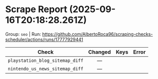 # Scrape Report (2025-09-16T20:18:28.261Z)

Group: `seo`  |  Run: https://github.com/AlbertoRoca96/scraping-checks-scheduler/actions/runs/17777929441

| Check | Changed | Keys | Error |
|---|:---:|:--|:--|
| `playstation_blog_sitemap_diff` | — |  |  |
| `nintendo_us_news_sitemap_diff` | — |  |  |
